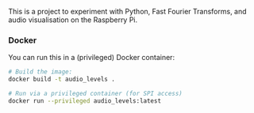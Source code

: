 This is a project to experiment with Python, Fast Fourier Transforms, and audio visualisation on the Raspberry Pi.

### Docker

You can run this in a (privileged) Docker container:

```bash
# Build the image:
docker build -t audio_levels .

# Run via a privileged container (for SPI access)
docker run --privileged audio_levels:latest
```
